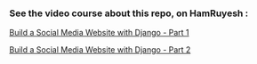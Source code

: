 ### See the video course about this repo, on HamRuyesh :

[Build a Social Media Website with Django - Part 1](https://hamruyesh.com/product/django-project-based-tutorial-social-media-part1//)

[Build a Social Media Website with Django - Part 2](https://hamruyesh.com/product/django-project-based-tutorial-social-media-ajax-jquery-part2///)
